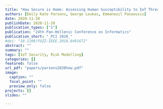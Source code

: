 ```yaml
---
title: "How Secure is Home: Assessing Human Susceptibility to IoT Threats"
authors: [Emily Kate Parsons, George Loukas, Emmanouil Panaousis]
date: 2020-11-20
publishDate: 2020-11-20
publication_types: ["1"]
publication: "24th Pan-Hellenic Conference on Informatics"
publication_short: "_PCI 2020_"
#doi: "10.1109/FUZZ-IEEE.2018.8491672"
abstract: ""
summary: ""
tags: [IoT Security, Risk Modelling]
categories: []
featured: false
url_pdf: "papers/parsons2020how.pdf"
image:
  caption: ""
  focal_point: ""
  preview_only: false
projects: []
slides: ""

---
```

